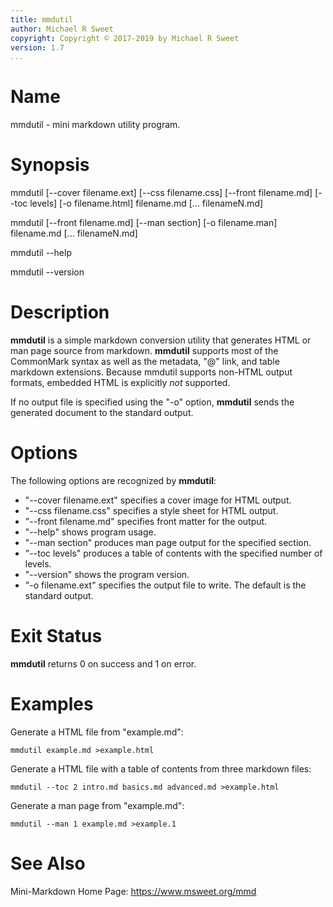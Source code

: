 ```yaml
---
title: mmdutil
author: Michael R Sweet
copyright: Copyright © 2017-2019 by Michael R Sweet
version: 1.7
...
```


# Name

mmdutil - mini markdown utility program.


# Synopsis

mmdutil \[--cover filename.ext\] \[--css filename.css\] \[--front filename.md\] \[--toc levels\] \[-o filename.html\] filename.md \[... filenameN.md\]

mmdutil \[--front filename.md\] \[--man section\] \[-o filename.man\] filename.md \[... filenameN.md\]

mmdutil --help

mmdutil --version


# Description

**mmdutil** is a simple markdown conversion utility that generates HTML or man
page source from markdown.  **mmdutil** supports most of the CommonMark syntax
as well as the metadata, "@" link, and table markdown extensions.  Because
mmdutil supports non-HTML output formats, embedded HTML is explicitly *not*
supported.

If no output file is specified using the "-o" option, **mmdutil** sends the
generated document to the standard output.


# Options

The following options are recognized by **mmdutil**:

- "--cover filename.ext" specifies a cover image for HTML output.
- "--css filename.css" specifies a style sheet for HTML output.
- "--front filename.md" specifies front matter for the output.
- "--help" shows program usage.
- "--man section" produces man page output for the specified section.
- "--toc levels" produces a table of contents with the specified number of
  levels.
- "--version" shows the program version.
- "-o filename.ext" specifies the output file to write.  The default is the
  standard output.


# Exit Status

**mmdutil** returns 0 on success and 1 on error.


# Examples

Generate a HTML file from "example.md":

    mmdutil example.md >example.html

Generate a HTML file with a table of contents from three markdown files:

    mmdutil --toc 2 intro.md basics.md advanced.md >example.html

Generate a man page from "example.md":

    mmdutil --man 1 example.md >example.1


# See Also

Mini-Markdown Home Page: https://www.msweet.org/mmd

